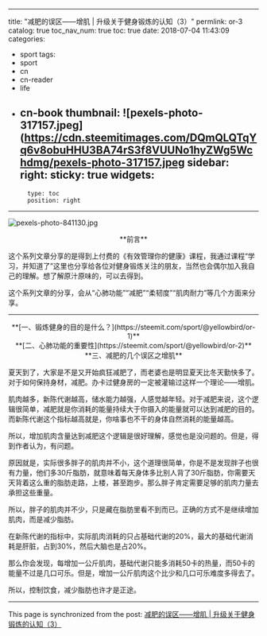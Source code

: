 
---
title: "减肥的误区——增肌 | 升级关于健身锻炼的认知（3）"
permlink: or-3
catalog: true
toc_nav_num: true
toc: true
date: 2018-07-04 11:43:09
categories:
- sport
tags:
- sport
- cn
- cn-reader
- life
- cn-book
thumbnail: ![pexels-photo-317157.jpeg](https://cdn.steemitimages.com/DQmQLQTqYq6v8obuHHU3BA74rS3f8VUUNo1hyZWg5Wchdmg/pexels-photo-317157.jpeg
sidebar:
    right:
        sticky: true
widgets:
    -
        type: toc
        position: right
---


![pexels-photo-841130.jpg](![pexels-photo-317157.jpeg](https://cdn.steemitimages.com/DQmQLQTqYq6v8obuHHU3BA74rS3f8VUUNo1hyZWg5Wchdmg/pexels-photo-317157.jpeg))

<center>**前言**</center>

这个系列文章分享的是得到上付费的《有效管理你的健康》课程，我通过课程“学习，并知道了”这里也分享给各位对健身锻炼关注的朋友，当然也会偶尔加入我自己的理解。想了解原汁原味的，可以去得到。

这个系列文章的分享，会从“心肺功能”“减肥”“柔韧度”“肌肉耐力”等几个方面来分享。

---

<center>**[一、锻炼健身的目的是什么？](https://steemit.com/sport/@yellowbird/or-1)**</center>

<center>**[二、心肺功能的重要性](https://steemit.com/sport/@yellowbird/or-2)**</center>

<center>**三、减肥的几个误区之增肌**</center>

夏天到了，大家是不是又开始疯狂减肥了，而老婆也是明显夏天比冬天勤快多了。对于如何保持身材，减肥。办卡过健身房的一定被灌输过这样一个理论——增肌。

肌肉越多，新陈代谢越高，储水能力越强，人感觉越年轻。对于减肥来说，这个逻辑很简单，减肥就是你消耗的能量持续大于你摄入的能量就可以达到减肥的目的。而新陈代谢这个指标越高就是，你啥事也不干的身体自然消耗的能量越高。

所以，增加肌肉含量达到减肥这个逻辑是很好理解，感觉也是没问题的。但是，得到作者认为，有问题。

原因就是，实际很多胖子的肌肉并不小，这个道理很简单，你是不是发现胖子也很有力量，他们多30斤脂肪，就意味着每天身体多比别人背了30斤脂肪，你需要天天背着这么重的脂肪走路，上楼，甚至跑步。那么胖子肯定需要足够的肌肉力量去承担这些重量。

所以，胖子的肌肉并不少，只是藏在脂肪里看不到而已。正确的方式不是继续增加肌肉，而是减少脂肪。

在新陈代谢的指标中，实际肌肉消耗的只占基础代谢的20%，最大的基础代谢消耗是肝脏，占到30%，然后大脑也是占20%。

那么你会发现，每增加一公斤肌肉，基础代谢只能多消耗50卡的热量，而50卡的能量不过是几口可乐。但是，增加一公斤肌肉这个比少和几口可乐难度多得去了。

所以，控制饮食，减少脂肪也许才是正途。

- - -

This page is synchronized from the post: [减肥的误区——增肌 | 升级关于健身锻炼的认知（3）](https://steemit.com/@yellowbird/or-3)
